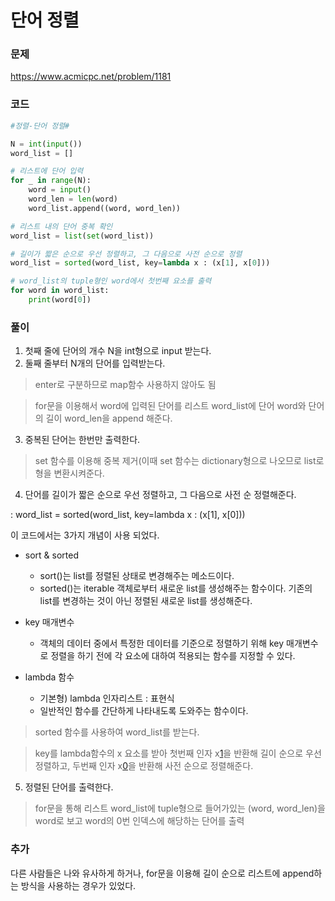 단어 정렬
================================================================================================

### 문제
https://www.acmicpc.net/problem/1181

### 코드

``` python
#정렬-단어 정렬#

N = int(input())
word_list = []

# 리스트에 단어 입력
for _ in range(N):
    word = input()
    word_len = len(word)
    word_list.append((word, word_len))

# 리스트 내의 단어 중복 확인
word_list = list(set(word_list))

# 길이가 짧은 순으로 우선 정렬하고, 그 다음으로 사전 순으로 정렬
word_list = sorted(word_list, key=lambda x : (x[1], x[0]))

# word_list의 tuple형인 word에서 첫번째 요소를 출력
for word in word_list:
    print(word[0])
```

### 풀이
1. 첫째 줄에 단어의 개수 N을 int형으로 input 받는다.
2. 둘째 줄부터 N개의 단어를 입력받는다.
> enter로 구분하므로 map함수 사용하지 않아도 됨

> for문을 이용해서 word에 입력된 단어를 리스트 word_list에 단어 word와 단어의 길이 word_len을 append 해준다.

3. 중복된 단어는 한번만 출력한다.
> set 함수를 이용해 중복 제거(이때 set 함수는 dictionary형으로 나오므로 list로 형을 변환시켜준다.
4. 단어를 길이가 짧은 순으로 우선 정렬하고, 그 다음으로 사전 순 정렬해준다.

: word_list = sorted(word_list, key=lambda x : (x[1], x[0]))

이 코드에서는 3가지 개념이 사용 되었다.
* sort & sorted
    - sort()는 list를 정렬된 상태로 변경해주는 메소드이다.
    - sorted()는 iterable 객체로부터 새로운 list를 생성해주는 함수이다. 기존의 list를 변경하는 것이 아닌 정렬된 새로운 list를 생성해준다.

* key 매개변수
    - 객체의 데이터 중에서 특정한 데이터를 기준으로 정렬하기 위해 key 매개변수로 정렬을 하기 전에 각 요소에 대하여 적용되는 함수를 지정할 수 있다.
    
* lambda 함수
    - 기본형) lambda 인자리스트 : 표현식
    - 일반적인 함수를 간단하게 나타내도록 도와주는 함수이다.
    
> sorted 함수를 사용하여 word_list를 받는다.

> key를 lambda함수의 x 요소를 받아 첫번째 인자 x[1](word_len)을 반환해 길이 순으로 우선 정렬하고, 두번째 인자 x[0](word)을 반환해 사전 순으로 정렬해준다.

5. 정렬된 단어를 출력한다.
> for문을 통해 리스트 word_list에 tuple형으로 들어가있는 (word, word_len)을 word로 보고 word의 0번 인덱스에 해당하는 단어를 출력

### 추가
다른 사람들은 나와 유사하게 하거나, for문을 이용해 길이 순으로 리스트에 append하는 방식을 사용하는 경우가 있었다.
